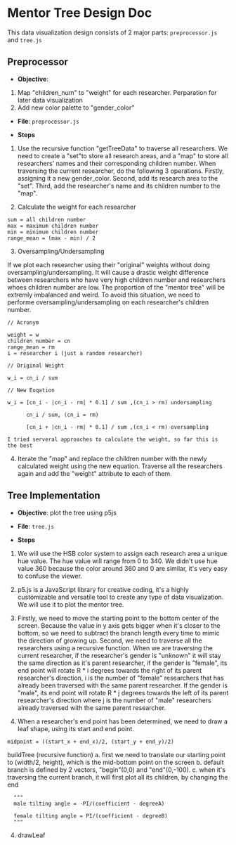 # Mentor Tree Design Doc

This data visualization design consists of 2 major parts: `preprocessor.js` and `tree.js`

## Preprocessor

- **Objective**: 
1. Map "children_num" to "weight" for each researcher. Perparation for later data visualization
2. Add new color palette to "gender_color"

- **File**: `preprocessor.js`

- **Steps**
1. Use the recursive function "getTreeData" to traverse all researchers. We need to create a "set"to store all research areas, and a "map" to store all researchers' names and their corresponding children number. When traversing the current researcher, do the following 3 operations. Firstly, assigning it a new gender_color. Second, add its research area to the "set". Third, add the researcher's name and its children number to the "map".

2. Calculate the weight for each researcher 
```
sum = all children number
max = maximum children number
min = minimum children number
range_mean = (max - min) / 2
```

3. Oversampling/Undersampling

If we plot each researcher using their "original" weights without doing oversampling/undersampling. It will cause a drastic weight difference between researchers who have very high children number and researchers whoes children number are low. The proportion of the "mentor tree" will be extremly imbalanced and weird. To avoid this situation, we need to performe oversampling/undersampling on each researcher's children number.

```
// Acronym

weight = w
children number = cn
range_mean = rm
i = researcher i (just a random researcher)

// Original Weight

w_i = cn_i / sum

// New Euqation

w_i = [cn_i - |cn_i - rm| * 0.1] / sum ,(cn_i > rm) undersampling

      cn_i / sum, (cn_i = rm)

      [cn_i + |cn_i - rm| * 0.1] / sum ,(cn_i < rm) oversampling

I tried serveral approaches to calculate the weight, so far this is the best
``` 
4. Iterate the "map" and replace the children number with the newly calculated weight using the new equation. Traverse all the researchers again and add the "weight" attribute to each of them.


## Tree Implementation

- **Objective**: plot the tree using p5js

- **File**: `tree.js` 

- **Steps**

1. We will use the HSB color system to assign each research area a unique hue value. The hue value will range from 0 to 340. We didn't use hue value 360 because the color around 360 and 0 are similar, it's very easy to confuse the viewer.

2. p5.js is a JavaScript library for creative coding, it's a highly customizable and versatile tool to create any type of data visualization. We will use it to plot the mentor tree.

3. Firstly, we need to move the starting point to the bottom center of the screen. Because the value in y axis gets bigger when it's closer to the bottom, so we need to subtract the branch length every time to mimic the direction of growing up. Second, we need to traverse all the researchers using a recursive function. When we are traversing the current researcher, if the researcher's gender is "unknown" it will stay the same direction as it's parent researcher, if the gender is "female", its end point will rotate R * i degrees towards the right of its parent researcher's direction, i is the number of "female" researchers that has already been traversed with the same parent researcher. If the gender is "male", its end point will rotate R * j degrees towards the left of its parent researcher's direction where j is the number of "male" researchers already traversed with the same parent researcher.

4. When a researcher's end point has been determined, we need to draw a leaf shape, using its start and end point.
```
midpoint = ((start_x + end_x)/2, (start_y + end_y)/2)

``` 

buildTree (recursive function)
      a. first we need to translate our starting point to (width/2, height), which is the mid-bottom point on the screen
      b. default branch is defined by 2 vectors, "begin"(0,0) and "end"(0,-100).
      c. when it's traversing the current branch, it will first plot all its children, by changing the end

      """
      male tilting angle = -PI/(coefficient - degreeA)

      female tilting angle = PI/(coefficient - degreeB)
      """

   4. drawLeaf
